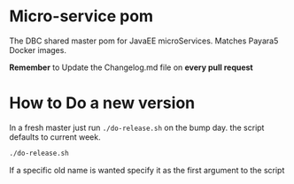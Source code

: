 # Micro-service pom

The DBC shared master pom for JavaEE microServices. 
Matches Payara5 Docker images. 

**Remember** to Update the Changelog.md file on **every pull request** 

# How to Do a new version

In a fresh master just run `./do-release.sh` on the bump day. the script 
defaults to current week. 

```bash
./do-release.sh
```                       
                                                               
If a specific old name is wanted specify it as the first argument to the script